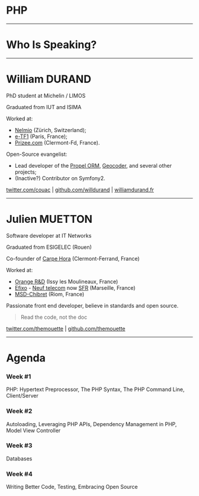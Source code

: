 # PHP

---

# Who Is Speaking?

---

# William DURAND

PhD student at Michelin / LIMOS

Graduated from IUT and ISIMA

Worked at:

* [Nelmio](http://nelm.io) (Zürich, Switzerland);
* [e-TF1](http://www.tf1.fr/) (Paris, France);
* [Prizee.com](http://prizee.com) (Clermont-Fd, France).

Open-Source evangelist:

* Lead developer of the [Propel ORM](http://propelorm.org),
[Geocoder](http://geocoder-php.org/), and several other projects;
* (Inactive?) Contributor on Symfony2.

[twitter.com/couac](https://twitter.com/couac)
 | [github.com/willdurand](https://github.com/willdurand)
 | [williamdurand.fr](http://www.williamdurand.fr)

---

# Julien MUETTON

Software developer at IT Networks

Graduated from ESIGELEC (Rouen)

Co-founder of [Carpe Hora](http://www.carpe-hora.com/) (Clermont-Ferrand, France)

Worked at:

* [Orange R&D](http://www.orange.fr) (Issy les Moulineaux, France)
* [Efixo]() - [Neuf telecom]() now [SFR]() (Marseille, France)
* [MSD-Chibret]() (Riom, France)

Passionate front end developer, believe in standards and open source.

> Read the code, not the doc

[twitter.com/themouette](https://twitter.com/themouette)
 | [github.com/themouette](https://github.com/themouette)

---

# Agenda

### Week #1

PHP: Hypertext Preprocessor, The PHP Syntax, The PHP Command Line, Client/Server

### Week #2

Autoloading, Leveraging PHP APIs, Dependency Management in PHP, Model View Controller

### Week #3

Databases

### Week #4

Writing Better Code, Testing, Embracing Open Source
